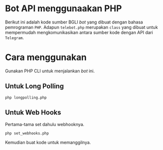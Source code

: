 # Bot API menggunaakan PHP

Berikut ini adalah kode sumber BGLI _bot_ yang dibuat dengan bahasa pemrograman `PHP`.
Adapun `telebot.php` merupakan `class` yang dibuat untuk mempermudah mengkomunikasikan antara sumber kode dengan API dari `Telegram`.


# Cara menggunakan

Gunakan PHP CLI untuk menjalankan _bot_ ini.

## Untuk Long Polling

```
php longpolling.php

```

## Untuk Web Hooks

Pertama-tama set dahulu webhooknya.
```
php set_webhooks.php
```

Kemudian buat kode untuk memanggilnya.
